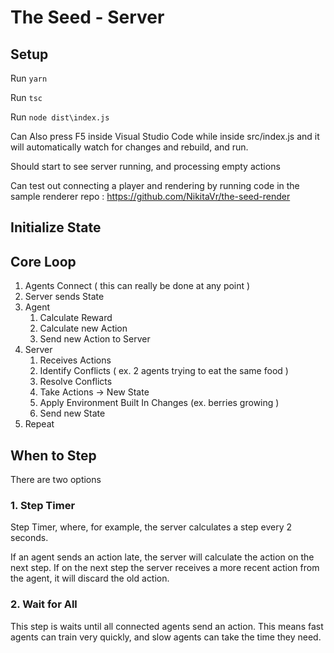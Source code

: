 # The Seed - Server

## Setup

Run `yarn`

Run `tsc`

Run `node dist\index.js`

Can Also press F5 inside Visual Studio Code while inside src/index.js and it will automatically watch for changes and rebuild, and run.

Should start to see server running, and processing empty actions

Can test out connecting a player and rendering by running code in the sample renderer repo : https://github.com/NikitaVr/the-seed-render 

## Initialize State

## Core Loop

1. Agents Connect ( this can really be done at any point )
1. Server sends State
1. Agent
    1. Calculate Reward
    1. Calculate new Action
    1. Send new Action to Server
1. Server
    1. Receives Actions
    1. Identify Conflicts ( ex. 2 agents trying to eat the same food )
    1. Resolve Conflicts
    1. Take Actions -> New State
    1. Apply Environment Built In Changes (ex. berries growing )
    1. Send new State
1. Repeat

## When to Step

There are two options

### 1. Step Timer

Step Timer, where, for example, the server calculates a step every 2 seconds. 

If an agent sends an action late, the server will calculate the action on the next step. If on the next step the server receives a more recent action from the agent, it will discard the old action.

### 2. Wait for All

This step is waits until all connected agents send an action. This means fast agents can train very quickly, and slow agents can take the time they need.

